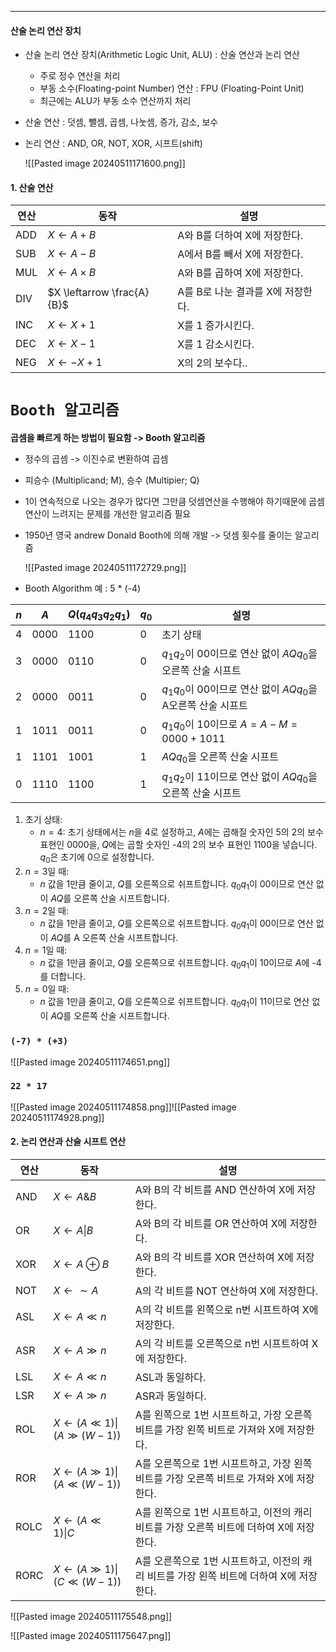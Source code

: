 
---
#### 산술 논리 연산 장치 

- 산술 논리 연산 장치(Arithmetic Logic Unit, ALU) : 산술 연산과 논리 연산
	- 주로 정수 연산을 처리
	- 부동 소수(Floating-point Number) 연산 : FPU (Floating-Point Unit)
	- 최근에는 ALU가 부동 소수 연산까지 처리
- 산술 연산 : 덧셈, 뺄셈, 곱셈, 나눗셈, 증가, 감소, 보수
- 논리 연산 : AND, OR, NOT, XOR, 시프트(shift)
	
	![[Pasted image 20240511171600.png]]

#### 1. 산술 연산

| 연산  | 동작                         | 설명                    |
| --- | -------------------------- | --------------------- |
| ADD | $X \leftarrow A + B$       | A와 B를 더하여 X에 저장한다.    |
| SUB | $X \leftarrow A - B$       | A에서 B를 빼서 X에 저장한다.    |
| MUL | $X \leftarrow A \times B$  | A와 B를 곱하여 X에 저장한다.    |
| DIV | $X \leftarrow \frac{A}{B}$ | A를 B로 나눈 결과를 X에 저장한다. |
| INC | $X \leftarrow X + 1$       | X를 1 증가시킨다.           |
| DEC | $X \leftarrow X - 1$       | X를 1 감소시킨다.           |
| NEG | $X \leftarrow -X$ + 1      | X의 2의 보수다..           |
# `Booth 알고리즘`

**곱셈을 빠르게 하는 방법이 필요함 -> Booth 알고리즘**
- 정수의 곱셈 -> 이진수로 변환하여 곱셈
- 피승수 (Multiplicand; M), 승수 (Multipier; Q)
- 1이 연속적으로 나오는 경우가 많다면 그만큼 덧셈연산을 수행해야 하기때문에 곱셈연산이 느려지는 문제를 개선한 알고리즘 필요
- 1950년 영국 andrew Donald Booth에 의해 개발 -> 덧셈 횟수를 줄이는 알고리즘

	![[Pasted image 20240511172729.png]]

-  Booth Algorithm 예 : 5 * (-4)

| $n$   | $A$    | $Q(q_4q_3q_2q_1)$ | $q_0$  | 설명                                  |
| --- | ---- | ----------- | --- | ----------------------------------- |
| 4   | 0000 | 1100        | 0   | 초기 상태                               |
| 3   | 0000 | 0110        | 0   | $q_1q_2$이 00이므로 연산 없이 $AQq_0$을 오른쪽 산술 시프트  |
| 2   | 0000 | 0011        | 0   | $q_1q_0$이 00이므로 연산 없이 $AQq_0$을 A오른쪽 산술 시프트 |
| 1   | 1011 | 0011        | 0   | $q_1q_0$이 10이므로 $A=A-M=0000+1011$         |
| 1   | 1101 | 1001        | 1   | $AQq_0$을 오른쪽 산술 시프트                    |
| 0   | 1110 | 1100        | 1   | $q_1q_2$이 11이므로 연산 없이 $AQq_0$을 오른쪽 산술 시프트  |

1. 초기 상태:
   - $n = 4$: 초기 상태에서는 $n$을 4로 설정하고, $A$에는 곱해질 숫자인 5의 2의 보수 표현인 0000을, $Q$에는 곱할 숫자인 -4의 2의 보수 표현인 1100을 넣습니다. $q_0$은 초기에 0으로 설정합니다.
2. $n = 3$일 때:
   - $n$ 값을 1만큼 줄이고, $Q$를 오른쪽으로 쉬프트합니다. $q_0q_1$이 00이므로 연산 없이 $AQ$를 오른쪽 산술 시프트합니다.
3. $n = 2$일 때:
   - $n$ 값을 1만큼 줄이고, $Q$를 오른쪽으로 쉬프트합니다. $q_0q_1$이 00이므로 연산 없이 $AQ$를 A 오른쪽 산술 시프트합니다.
4. $n = 1$일 때:
   - $n$ 값을 1만큼 줄이고, $Q$를 오른쪽으로 쉬프트합니다. $q_0q_1$이 10이므로 $A$에 -4를 더합니다.
5. $n = 0$일 때:
   - $n$ 값을 1만큼 줄이고, $Q$를 오른쪽으로 쉬프트합니다. $q_0q_1$이 11이므로 연산 없이 $AQ$를 오른쪽 산술 시프트합니다.

### `(-7) * (+3)`
![[Pasted image 20240511174651.png]]

### `22 * 17`
![[Pasted image 20240511174858.png]]![[Pasted image 20240511174928.png]]


#### 2. 논리 연산과 산술 시프트 연산

| 연산   | 동작                                          | 설명                                                   |
| ---- | ------------------------------------------- | ---------------------------------------------------- |
| AND  | $X \leftarrow A \& B$                       | A와 B의 각 비트를 AND 연산하여 X에 저장한다.                        |
| OR   | $X \leftarrow A \| B$                       | A와 B의 각 비트를 OR 연산하여 X에 저장한다.                         |
| XOR  | $X \leftarrow A \oplus B$                   | A와 B의 각 비트를 XOR 연산하여 X에 저장한다.                        |
| NOT  | $X \leftarrow \sim A$                       | A의 각 비트를 NOT 연산하여 X에 저장한다.                           |
| ASL  | $X \leftarrow A \ll n$                      | A의 각 비트를 왼쪽으로 n번 시프트하여 X에 저장한다.                      |
| ASR  | $X \leftarrow A \gg n$                      | A의 각 비트를 오른쪽으로 n번 시프트하여 X에 저장한다.                     |
| LSL  | $X \leftarrow A \ll n$                      | ASL과 동일하다.                                           |
| LSR  | $X \leftarrow A \gg n$                      | ASR과 동일하다.                                           |
| ROL  | $X \leftarrow (A \ll 1) \| (A \gg (W - 1))$ | A를 왼쪽으로 1번 시프트하고, 가장 오른쪽 비트를 가장 왼쪽 비트로 가져와 X에 저장한다.  |
| ROR  | $X \leftarrow (A \gg 1) \| (A \ll (W - 1))$ | A를 오른쪽으로 1번 시프트하고, 가장 왼쪽 비트를 가장 오른쪽 비트로 가져와 X에 저장한다. |
| ROLC | $X \leftarrow (A \ll 1) \| C$               | A를 왼쪽으로 1번 시프트하고, 이전의 캐리 비트를 가장 오른쪽 비트에 더하여 X에 저장한다. |
| RORC | $X \leftarrow (A \gg 1) \| (C \ll (W - 1))$ | A를 오른쪽으로 1번 시프트하고, 이전의 캐리 비트를 가장 왼쪽 비트에 더하여 X에 저장한다. |

![[Pasted image 20240511175548.png]]

![[Pasted image 20240511175647.png]]

